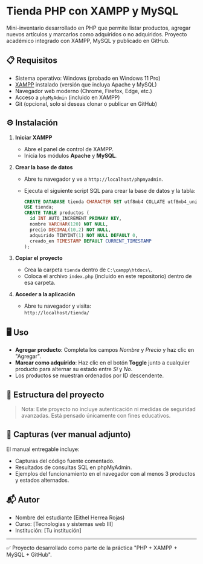# Tienda PHP con XAMPP y MySQL

Mini-inventario desarrollado en PHP que permite listar productos, agregar nuevos artículos y marcarlos como adquiridos o no adquiridos. Proyecto académico integrado con XAMPP, MySQL y publicado en GitHub.

## 📋 Requisitos

- Sistema operativo: Windows (probado en Windows 11 Pro)
- [XAMPP](https://www.apachefriends.org/index.html) instalado (versión que incluya Apache y MySQL)
- Navegador web moderno (Chrome, Firefox, Edge, etc.)
- Acceso a `phpMyAdmin` (incluido en XAMPP)
- Git (opcional, solo si deseas clonar o publicar en GitHub)

## ⚙️ Instalación

1. **Iniciar XAMPP**  
   - Abre el panel de control de XAMPP.
   - Inicia los módulos **Apache** y **MySQL**.

2. **Crear la base de datos**  
   - Abre tu navegador y ve a `http://localhost/phpmyadmin`.
   - Ejecuta el siguiente script SQL para crear la base de datos y la tabla:

     ```sql
     CREATE DATABASE tienda CHARACTER SET utf8mb4 COLLATE utf8mb4_unicode_ci;
     USE tienda;
     CREATE TABLE productos (
       id INT AUTO_INCREMENT PRIMARY KEY,
       nombre VARCHAR(120) NOT NULL,
       precio DECIMAL(10,2) NOT NULL,
       adquirido TINYINT(1) NOT NULL DEFAULT 0,
       creado_en TIMESTAMP DEFAULT CURRENT_TIMESTAMP
     );
     ```

3. **Copiar el proyecto**  
   - Crea la carpeta `tienda` dentro de `C:\xampp\htdocs\`.
   - Coloca el archivo `index.php` (incluido en este repositorio) dentro de esa carpeta.

4. **Acceder a la aplicación**  
   - Abre tu navegador y visita:  
     `http://localhost/tienda/`

## 🖥️ Uso

- **Agregar producto**: Completa los campos *Nombre* y *Precio* y haz clic en "Agregar".
- **Marcar como adquirido**: Haz clic en el botón **Toggle** junto a cualquier producto para alternar su estado entre *Sí* y *No*.
- Los productos se muestran ordenados por ID descendente.

## 📁 Estructura del proyecto



> Nota: Este proyecto no incluye autenticación ni medidas de seguridad avanzadas. Está pensado únicamente con fines educativos.

## 📸 Capturas (ver manual adjunto)

El manual entregable incluye:
- Capturas del código fuente comentado.
- Resultados de consultas SQL en phpMyAdmin.
- Ejemplos del funcionamiento en el navegador con al menos 3 productos y estados alternados.

## 📬 Autor

- Nombre del estudiante (Eithel Herrea Rojas)
- Curso: [Tecnologias y sistemas web III]
- Institución: [Tu institución]

---

✅ Proyecto desarrollado como parte de la práctica "PHP + XAMPP + MySQL + GitHub".